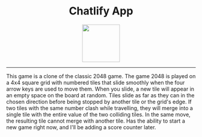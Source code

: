 <h1 align="center">Chatlify App</h1>
<p align="center">
   <a href="https://ani2048.netlify.app/"><img src="https://user-images.githubusercontent.com/87496634/127788428-6a121b95-9c13-4a98-aff9-82df0802829c.png" width="100"></img></a>
</p>


------
This game is a clone of the classic 2048 game. The game 2048 is played on a 4x4 square grid with numbered tiles that slide smoothly when the four arrow keys are used to move them. When you slide, a new tile will appear in an empty space on the board at random. Tiles slide as far as they can in the chosen direction before being stopped by another tile or the grid's edge. If two tiles with the same number clash while travelling, they will merge into a single tile with the entire value of the two colliding tiles. In the same move, the resulting tile cannot merge with another tile. Has the ability to start a new game right now, and I'll be adding a score counter later.
